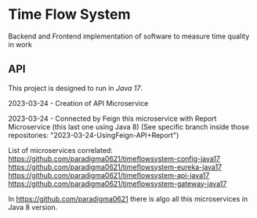 # Time Flow System 
Backend and Frontend implementation of software to measure time quality in work

## API
This project is designed to run in *Java 17*.

2023-03-24 - Creation of API Microservice

2023-03-24 - Connected by Feign this microservice with Report Microservice (this last one using Java 8) (See specific branch inside those repositories: "2023-03-24-UsingFeign-API+Report")	

List of microservices correlated: <br>
https://github.com/paradigma0621/timeflowsystem-config-java17 <br>
https://github.com/paradigma0621/timeflowsystem-eureka-java17 <br>
https://github.com/paradigma0621/timeflowsystem-api-java17 <br>
https://github.com/paradigma0621/timeflowsystem-gateway-java17

In https://github.com/paradigma0621 there is algo all this microservices in Java 8 version.
